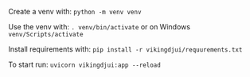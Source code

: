 Create a venv with:
`python -m venv venv`

Use the venv with:
`. venv/bin/activate`
or on Windows
`venv/Scripts/activate`

Install requirements with:
`pip install -r vikingdjui/requurements.txt`

To start run:
`uvicorn vikingdjui:app --reload`
